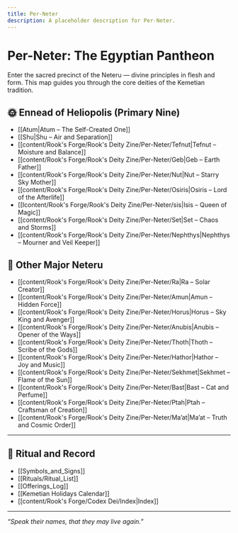 ```yaml
---
title: Per-Neter
description: A placeholder description for Per-Neter.
---
```


# Per-Neter: The Egyptian Pantheon

Enter the sacred precinct of the Neteru — divine principles in flesh and form. This map guides you through the core deities of the Kemetian tradition.

## 🌞 Ennead of Heliopolis (Primary Nine)
- [[Atum|Atum – The Self-Created One]]
- [[Shu|Shu – Air and Separation]]
- [[content/Rook's Forge/Rook's Deity Zine/Per-Neter/Tefnut|Tefnut – Moisture and Balance]]
- [[content/Rook's Forge/Rook's Deity Zine/Per-Neter/Geb|Geb – Earth Father]]
- [[content/Rook's Forge/Rook's Deity Zine/Per-Neter/Nut|Nut – Starry Sky Mother]]
- [[content/Rook's Forge/Rook's Deity Zine/Per-Neter/Osiris|Osiris – Lord of the Afterlife]]
- [[Icontent/Rook's Forge/Rook's Deity Zine/Per-Neter/sis|Isis – Queen of Magic]]
- [[content/Rook's Forge/Rook's Deity Zine/Per-Neter/Set|Set – Chaos and Storms]]
- [[content/Rook's Forge/Rook's Deity Zine/Per-Neter/Nephthys|Nephthys – Mourner and Veil Keeper]]

## 🐾 Other Major Neteru
- [[content/Rook's Forge/Rook's Deity Zine/Per-Neter/Ra|Ra – Solar Creator]]
- [[content/Rook's Forge/Rook's Deity Zine/Per-Neter/Amun|Amun – Hidden Force]]
- [[content/Rook's Forge/Rook's Deity Zine/Per-Neter/Horus|Horus – Sky King and Avenger]]
- [[content/Rook's Forge/Rook's Deity Zine/Per-Neter/Anubis|Anubis – Opener of the Ways]]
- [[content/Rook's Forge/Rook's Deity Zine/Per-Neter/Thoth|Thoth – Scribe of the Gods]]
- [[content/Rook's Forge/Rook's Deity Zine/Per-Neter/Hathor|Hathor – Joy and Music]]
- [[content/Rook's Forge/Rook's Deity Zine/Per-Neter/Sekhmet|Sekhmet – Flame of the Sun]]
- [[content/Rook's Forge/Rook's Deity Zine/Per-Neter/Bast|Bast – Cat and Perfume]]
- [[content/Rook's Forge/Rook's Deity Zine/Per-Neter/Ptah|Ptah – Craftsman of Creation]]
- [[content/Rook's Forge/Rook's Deity Zine/Per-Neter/Ma’at|Ma’at – Truth and Cosmic Order]]

---

## 🏺 Ritual and Record

- [[Symbols_and_Signs]]
- [[Rituals/Ritual_List]]
- [[Offerings_Log]]
- [[Kemetian Holidays Calendar]]
- [[content/Rook's Forge/Codex Dei/Index|Index]]

---

*“Speak their names, that they may live again.”*

